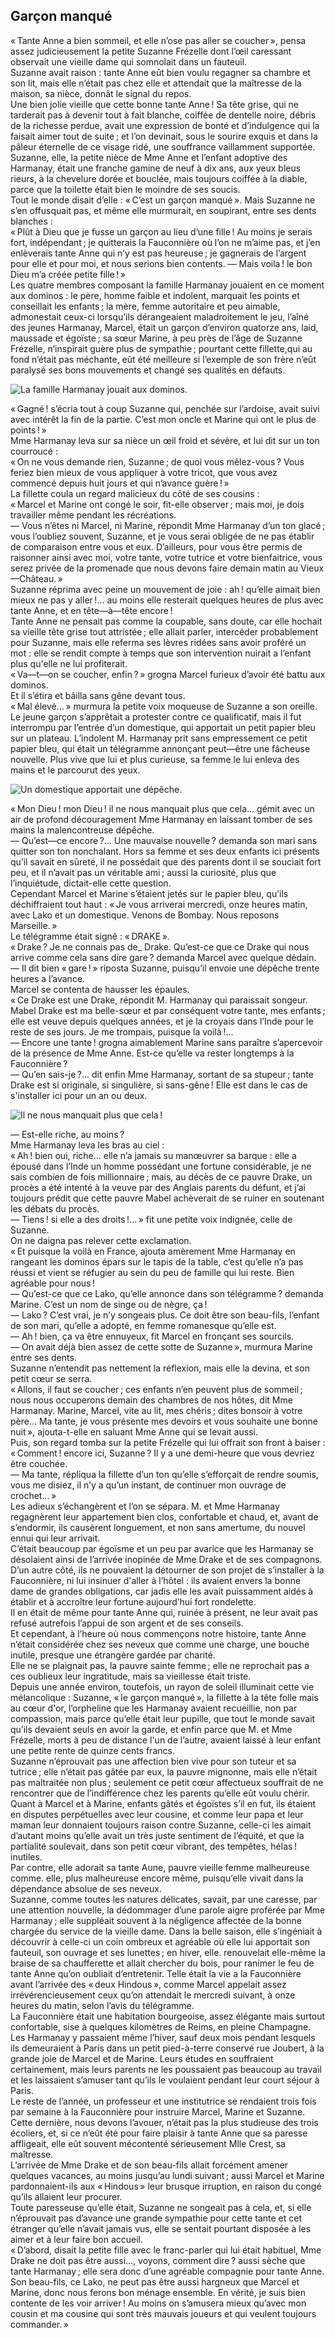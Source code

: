 ## Garçon manqué

« Tante Anne a bien sommeil, et elle n’ose pas aller se coucher », pensa assez judicieusement la petite Suzanne Frézelle dont l’œil caressant observait une vieille dame qui somnolait dans un fauteuil.  
Suzanne avait raison : tante Anne eût bien voulu regagner sa chambre et son lit, mais elle n’était pas chez elle et attendait que la maîtresse de la maison, sa nièce, donnât le signal du repos.  
Une bien jolie vieille que cette bonne tante Anne ! Sa tête grise, qui ne tarderait pas à devenir tout à fait blanche, coiffée de dentelle noire, débris de la richesse perdue, avait une expression de bonté et d’indulgence qui la faisait aimer tout de suite ; et l’on devinait, sous le sourire exquis et dans la pâleur éternelle de ce visage ridé, une souffrance vaillamment supportée.  
Suzanne, elle, la petite nièce de Mme Anne et l’enfant adoptive des Harmanay, était une franche gamine de neuf à dix ans, aux yeux bleus rieurs, à la chevelure dorée et bouclée, mais toujours coiffée à la diable, parce que la toilette était bien le moindre de ses soucis.  
Tout le monde disait d’elle : « C’est un garçon manqué ». Mais Suzanne ne s’en offusquait pas, et même elle murmurait, en soupirant, entre ses dents blanches :  
« Plût à Dieu que je fusse un garçon au lieu d’une fille ! Au moins je serais fort, indépendant ; je quitterais la Fauconnière où l’on ne m’aime pas, et j’en enlèverais tante Anne qui n’y est pas heureuse ; je gagnerais de l’argent pour elle et pour moi, et nous serions bien contents. — Mais voila ! le bon Dieu m’a créée petite fille ! »  
Les quatre membres composant la famille Harmanay jouaient en ce moment aux dominos : le père, homme faible et indolent, marquait les points et conseillait les enfants ; la mère, femme autoritaire et peu aimable, admonestait ceux-ci lorsqu’ils dérangeaient maladroitement le jeu, l’aîné des jeunes Harmanay, Marcel, était un garçon d’environ quatorze ans, laid, maussade et égoïste ; sa sœur Marine, à peu près de l’âge de Suzanne Frézelle, n’inspirait guère plus de sympathie ; pourtant cette fillette,qui au fond n’était pas méchante, eût été meilleure si l’exemple de son frère n’eût paralysé ses bons mouvements et changé ses qualités en défauts.

![La famille Harmanay jouait aux dominos.](../images/page007.jpg)

« Gagné ! s’écria tout à coup Suzanne qui, penchée sur l’ardoise, avait suivi avec intérêt la fin de la partie. C’est mon oncle et Marine qui ont le plus de points ! »  
Mme Harmanay leva sur sa nièce un œil froid et sévère, et lui dit sur un ton courroucé :  
« On ne vous demande rien, Suzanne ; de quoi vous mêlez-vous ? Vous feriez bien mieux de vous appliquer à votre tricot, que vous avez commencé depuis huit jours et qui n’avance guère ! »  
La fillette coula un regard malicieux du côté de ses cousins :  
« Marcel et Marine ont congé le soir, fit-elle observer ; mais moi, je dois travailler même pendant les récréations.  
— Vous n’êtes ni Marcel, ni Marine, répondit Mme Harmanay d’un ton glacé ; vous l’oubliez souvent, Suzanne, et je vous serai obligée de ne pas établir de comparaison entre vous et eux. D’ailleurs, pour vous être permis de raisonner ainsi avec moi, votre tante, votre tutrice et votre bienfaitrice, vous serez privée de la promenade que nous devons faire demain matin au Vieux—Château. »  
Suzanne réprima avec peine un mouvement de joie : ah ! qu’elle aimait bien mieux ne pas y aller !... au moins elle resterait quelques heures de plus avec tante Anne, et en tête—à—tête encore !  
Tante Anne ne pensait pas comme la coupable, sans doute, car elle hochait sa vieille tête grise tout attristée ; elle allait parler, intercéder probablement pour Suzanne, mais elle referma ses lèvres ridées sans avoir proféré un mot : elle se rendit compte à temps que son intervention nuirait a l’enfant plus qu'elle ne lui profiterait.  
« Va—t—on se coucher, enfin ? » grogna Marcel furieux d’avoir été battu aux dominos.  
Et il s’étira et bâilla sans gêne devant tous.  
« Mal élevé... » murmura la petite voix moqueuse de Suzanne a son oreille.  
Le jeune garçon s’apprêtait a protester contre ce qualificatif, mais il fut interrompu par l’entrée d’un domestique, qui apportait un petit papier bleu sur un plateau. L’indolent M. Harmanay prit sans empressement ce petit papier bleu, qui était un télégramme annonçant peut—être une fâcheuse nouvelle. Plus vive que lui et plus curieuse, sa femme le lui enleva des mains et le parcourut des yeux.

![Un domestique apportait une dépêche.](../images/page009.jpg)

« Mon Dieu ! mon Dieu ! il ne nous manquait plus que cela... gémit avec un air de profond découragement Mme Harmanay en laissant tomber de ses mains la malencontreuse dépêche.  
— Qu’est—ce encore ?... Une mauvaise nouvelle ? demanda son mari sans quitter son ton nonchalant.
Hors sa femme et ses deux enfants ici présents qu’il savait en sûreté, il ne possédait que des parents dont il se souciait fort peu, et il n’avait pas un véritable ami ; aussi la curiosité, plus que l’inquiétude, dictait-elle cette question.  
Cependant Marcel et Marine s’étaient jetés sur le papier bleu, qu’ils déchiffraient tout haut :
« Je vous arriverai mercredi, onze heures matin, avec Lako et un domestique. Venons de Bombay. Nous reposons Marseille. »  
Le télégramme était signé : « DRAKE ».  
« Drake ? Je ne connais pas de_ Drake. Qu’est-ce que ce Drake qui nous arrive comme cela sans dire gare ? demanda Marcel avec quelque dédain.  
— Il dit bien « gare ! » riposta Suzanne, puisqu’il envoie une dépêche trente heures a l’avance.  
Marcel se contenta de hausser les épaules.  
« Ce Drake est une Drake, répondit M. Harmanay qui paraissait songeur. Mabel Drake est ma belle-sœur et par conséquent votre tante, mes enfants ; elle est veuve depuis quelques années, et je la croyais dans  l’Inde pour le reste de ses jours. Je me trompais, puisque la voilà !...  
— Encore une tante ! grogna aimablement Marine sans paraître s’apercevoir de la présence de Mme Anne. Est-ce qu’elle va rester longtemps à la Fauconnière ?  
— Qu’en sais-je ?... dit enfin Mme Harmanay, sortant de sa stupeur ; tante Drake est si originale, si singulière, si sans-gêne ! Elle est dans le cas de s'installer ici pour un an ou deux.  

![Il ne nous manquait plus que cela !](../images/page011.jpg)

— Est-elle riche, au moins ?  
Mme Harmanay leva les bras au ciel :  
« Ah ! bien oui, riche... elle n’a jamais su manœuvrer sa barque : elle a épousé dans l’Inde un homme possédant une fortune considérable, je ne sais combien de fois millionnaire ; mais, au décès de ce pauvre Drake, un procès a été intenté à la veuve par des Anglais parents du défunt, et j’ai toujours prédit que cette pauvre Mabel achèverait de se ruiner en soutenant les débats du procès.  
— Tiens ! si elle a des droits !... » fit une petite voix indignée, celle de Suzanne.  
On ne daigna pas relever cette exclamation.  
« Et puisque la voilà en France, ajouta amèrement Mme Harmanay en rangeant les dominos épars sur le tapis de la table, c’est qu’elle n’a pas réussi et vient se réfugier au sein du peu de famille qui lui reste. Bien agréable pour nous !  
— Qu’est-ce que ce Lako, qu’elle annonce dans son télégramme ? demanda Marine. C’est un nom de singe ou de nègre, ça !  
— Lako ? C’est vrai, je n’y songeais plus. Ce doit être son beau-fils, l’enfant de son mari, qu’elle a adopté, en femme romanesque qu’elle est.  
— Ah ! bien, ça va être ennuyeux, fit Marcel en fronçant ses sourcils.  
— On avait déjà bien assez de cette sotte de Suzanne », murmura Marine entre ses dents.  
Suzanne n’entendit pas nettement la réflexion, mais elle la devina, et son petit cœur se serra.  
« Allons, il faut se coucher ; ces enfants n’en peuvent plus de sommeil ; nous nous occuperons demain des chambres de nos hôtes, dit Mme Harmanay. Marine, Marcel, vite au lit, mes chéris ; dites bonsoir à votre père... Ma tante, je vous présente mes devoirs et vous souhaite une bonne nuit », ajouta-t-elle en saluant Mme Anne qui se levait aussi.  
Puis, son regard tomba sur la petite Frézelle qui lui offrait son front à baiser :  
« Comment ! encore ici, Suzanne ? Il y a une demi-heure que vous devriez être couchée.  
— Ma tante, répliqua la fillette d’un ton qu’elle s’efforçait de rendre soumis, vous me disiez, il n’y a qu’un instant, de continuer mon ouvrage de crochet... »  
Les adieux s’échangèrent et l’on se sépara. M. et Mme Harmanay regagnèrent leur appartement bien clos, confortable et chaud, et, avant de s’endormir, ils causèrent longuement, et non sans amertume, du nouvel ennui qui leur arrivait.  
C’était beaucoup par égoïsme et un peu par avarice que les Harmanay se désolaient ainsi de l’arrivée inopinée de Mme Drake et de ses compagnons. D’un autre côté, ils ne pouvaient la détourner de son projet de s’installer à la Fauconnière, ni lui insinuer d'aller à l’hôtel : ils avaient envers la bonne dame de grandes obligations, car jadis elle les avait puissamment aidés à établir et à accroître leur fortune aujourd’hui fort rondelette.  
Il en était de même pour tante Anne qui, ruinée à présent, ne leur avait pas refusé autrefois l’appui de son argent et de ses conseils.  
Et cependant, à l’heure où nous commençons notre histoire, tante Anne n’était considérée chez ses neveux que comme une charge, une bouche inutile, presque une étrangère gardée par charité.  
Elle ne se plaignait pas, la pauvre sainte femme ; elle ne reprochait pas a ces oublieux leur ingratitude, mais sa vieillesse était triste.  
Depuis une année environ, toutefois, un rayon de soleil illuminait cette vie mélancolique : Suzanne, « le garçon manqué », la fillette à la tête folle mais au cœur d'or, l’orpheline que les Harmanay avaient recueillie, non par compassion, mais parce qu’elle était leur pupille, que tout le monde savait qu’ils devaient seuls en avoir la garde, et enfin parce que M. et Mme Frézelle, morts à peu de distance l'un de l’autre, avaient laissé à leur enfant une petite rente de quinze cents francs.  
Suzanne n’éprouvait pas une affection bien vive pour son tuteur et sa tutrice ; elle n’était pas gâtée par eux, la pauvre mignonne, mais elle n’était pas maltraitée non plus ; seulement ce petit cœur affectueux souffrait de ne rencontrer que de l’indifférence chez les parents qu’elle eût voulu chérir.  
Quant à Marcel et à Marine, enfants gâtés et égoïstes s’il en fut, ils étaient en disputes perpétuelles avec leur cousine, et comme leur papa et leur maman leur donnaient toujours raison contre Suzanne, celle-ci les aimait d’autant moins qu’elle avait un très juste sentiment de l’équité, et que la partialité soulevait, dans son petit cœur vibrant, des tempêtes, hélas ! inutiles.  
Par contre, elle adorait sa tante Aune, pauvre vieille femme malheureuse comme. elle, plus malheureuse encore même, puisqu’elle vivait dans la dépendance absolue de ses neveux.  
Suzanne, comme toutes les natures délicates, savait, par une caresse, par une attention nouvelle, la dédommager d’une parole aigre proférée par Mme Harmanay ; elle suppléait souvent à la négligence affectée de la bonne chargée du service de la vieille dame. Dans la belle saison, elle s’ingéniait à découvrir à celle-ci un coin ombreux et agréable où elle lui apportait son fauteuil, son ouvrage et ses lunettes ; en hiver, elle. renouvelait elle-même la braise de sa chaufferette et allait chercher du bois, pour ranimer le feu de tante Anne qu’on oubliait d’entretenir. Telle était la vie a la Fauconnière avant l’arrivée des « deux Hindous », comme Marcel appelait assez irrévérencieusement ceux qu’on attendait le mercredi suivant, à onze heures du matin, selon l’avis du télégramme.  
La Fauconnière était une habitation bourgeoise, assez élégante mais surtout confortable, sise à quelques kilomètres de Reims, en pleine Champagne.  
Les Harmanay y passaient même l’hiver, sauf deux mois pendant lesquels ils demeuraient à Paris dans un petit pied-à-terre conservé rue Joubert, à la grande joie de Marcel et de Marine. Leurs études en souffraient certainement, mais leurs parents ne les poussaient pas beaucoup au travail et les laissaient s’amuser tant qu’ils le voulaient pendant leur court séjour à Paris.  
Le reste de l’année, un professeur et une institutrice se rendaient trois fois par semaine à la Fauconnière pour instruire Marcel, Marine et Suzanne.  
Cette dernière, nous devons l’avouer, n’était pas la plus studieuse des trois écoliers, et, si ce n’eût été pour faire plaisir à tante Anne que sa paresse affligeait, elle eût souvent mécontenté sérieusement Mlle Crest, sa maîtresse.  
L’arrivée de Mme Drake et de son beau-fils allait forcément amener quelques vacances, au moins jusqu’au lundi suivant ; aussi Marcel et Marine pardonnaient-ils aux « Hindous » leur brusque irruption, en raison du congé qu’ils allaient leur procurer.  
Toute paresseuse qu’elle était, Suzanne ne songeait pas à cela, et, si elle n’éprouvait pas d’avance une grande sympathie pour cette tante et cet étranger qu’elle n’avait jamais vus, elle se sentait pourtant disposée à les aimer et à leur faire bon accueil.  
« D’abord, disait la petite fille avec le franc-parler qui lui était habituel, Mme Drake ne doit pas être aussi..., voyons, comment dire ? aussi sèche que tante Harmanay ; elle sera donc d’une agréable compagnie pour tante Anne. Son beau-fils, ce Lako, ne peut pas être aussi hargneux que Marcel et Marine, donc nous ferons bon ménage ensemble. En vérité, je suis bien contente de les voir arriver ! Au moins on s’amusera mieux qu’avec mon cousin et ma cousine qui sont très mauvais joueurs et qui veulent toujours commander. »
